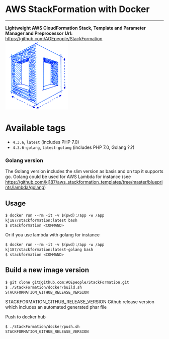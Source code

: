 
# AWS StackFormation with Docker
___
**Lightweight AWS CloudFormation Stack, Template and Parameter Manager and Preprocessor**
**Url:** https://github.com/AOEpeople/StackFormation
![alt text][logo]

# Available tags

- `4.3.6`, `latest` (includes PHP 7.0)
- `4.3.6-golang`, `latest-golang` (includes PHP 7.0, Golang ?.?)

### Golang version
The Golang version includes the slim version as basis and on top it supports go. Golang could be used for AWS Lambda for instance (see https://github.com/kj187/aws_stackformation_templates/tree/master/blueprints/lambda/golang)

## Usage

```
$ docker run --rm -it -v $(pwd):/app -w /app kj187/stackformation:latest bash
$ stackformation <COMMAND>
```

Or if you use lambda with golang for instance
```
$ docker run --rm -it -v $(pwd):/app -w /app kj187/stackformation:latest-golang bash
$ stackformation <COMMAND>
```

## Build a new image version

```
$ git clone git@github.com:AOEpeople/StackFormation.git
$ ./StackFormation/docker/build.sh STACKFORMATION_GITHUB_RELEASE_VERSION
```

STACKFORMATION_GITHUB_RELEASE_VERSION
Github release version which includes an automated generated phar file

Push to docker hub

```
$ ./StackFormation/docker/push.sh STACKFORMATION_GITHUB_RELEASE_VERSION
```

[logo]: https://raw.githubusercontent.com/AOEpeople/StackFormation/master/doc/Images/stackformation_200px.png "StackFormation"
